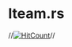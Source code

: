 # lteam.rs
//[![HitCount](http://hits.dwyl.com/SlobodanDodic/https://githubcom/SlobodanDodic/lteamrs/.svg)](http://hits.dwyl.com/SlobodanDodic/https://githubcom/SlobodanDodic/lteamrs/)//
